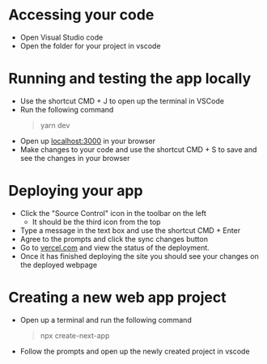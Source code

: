 # Accessing your code

- Open Visual Studio code
- Open the folder for your project in vscode

# Running and testing the app locally

- Use the shortcut CMD + J to open up the terminal in VSCode
- Run the following command
  > yarn dev
- Open up [localhost:3000](localhost:3000) in your browser
- Make changes to your code and use the shortcut CMD + S to save and see the changes in your browser

# Deploying your app

- Click the "Source Control" icon in the toolbar on the left
  - It should be the third icon from the top
- Type a message in the text box and use the shortcut CMD + Enter
- Agree to the prompts and click the sync changes button
- Go to [vercel.com](vercel.com) and view the status of the deployment.
- Once it has finished deploying the site you should see your changes on the deployed webpage

# Creating a new web app project

- Open up a terminal and run the following command
  > npx create-next-app
- Follow the prompts and open up the newly created project in vscode

